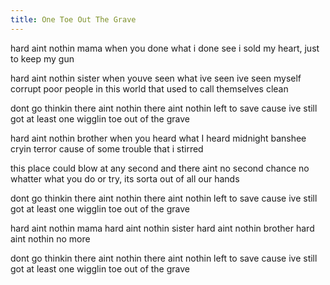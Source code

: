 ```yaml
---
title: One Toe Out The Grave
---
```


hard aint nothin mama
when you done what i done
see i sold my heart, just to keep my gun

hard aint nothin sister
when youve seen what ive seen
ive seen myself corrupt poor people in this world that
used to call themselves clean

dont go thinkin there aint nothin
there aint nothin left to save
cause ive still got at least one
wigglin toe out of the grave

hard aint nothin brother
when you heard what I heard
midnight banshee cryin terror
cause of some trouble that i stirred

this place could blow at any second
and there aint no second chance
no whatter what you do or try, its sorta out of all our hands

dont go thinkin there aint nothin
there aint nothin left to save
cause ive still got at least one
wigglin toe out of the grave

hard aint nothin mama
hard aint nothin sister
hard aint nothin brother
hard aint nothin no more

dont go thinkin there aint nothin
there aint nothin left to save
cause ive still got at least one
wigglin toe out of the grave
